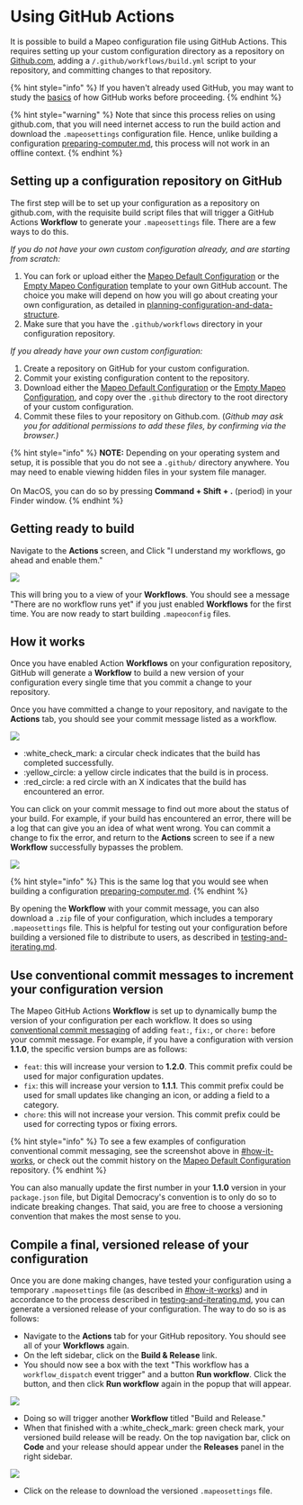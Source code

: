 # Using GitHub Actions

It is possible to build a Mapeo configuration file using GitHub Actions. This requires setting up your custom configuration directory as a repository on [Github.com](https://github.com/), adding a `/.github/workflows/build.yml` script to your repository, and committing changes to that repository. &#x20;

{% hint style="info" %}
If you haven't already used GitHub, you may want to study the [basics](https://docs.github.com/en/get-started/using-git/about-git) of how GitHub works before proceeding.
{% endhint %}

{% hint style="warning" %}
Note that since this process relies on using github.com, that you will need internet access to run the build action and download the `.mapeosettings` configuration file. Hence, unlike building a configuration [preparing-computer.md](preparing-computer.md "mention"), this process will not work in an offline context.
{% endhint %}

## Setting up a configuration repository on GitHub

The first step will be to set up your configuration as a repository on github.com, with the requisite build script files that will trigger a GitHub Actions **Workflow** to generate your `.mapeosettings` file. There are a few ways to do this.

_If you do not have your own custom configuration already, and are starting from scratch:_

1. You can fork or upload either the [Mapeo Default Configuration](https://github.com/digidem/mapeo-default-config) or the [Empty Mapeo Configuration](https://github.com/digidem/empty-mapeo-config) template to your own GitHub account. The choice you make will depend on how you will go about creating your own configuration, as detailed in [planning-configuration-and-data-structure](../../planning-configuration-and-data-structure/ "mention").
2. Make sure that you have the `.github/workflows` directory in your configuration repository.

_If you already have your own custom configuration:_

1. Create a repository on GitHub for your custom configuration.
2. Commit your existing configuration content to the repository.
3. Download either the [Mapeo Default Configuration](https://github.com/digidem/mapeo-default-config) or the [Empty Mapeo Configuration](https://github.com/digidem/empty-mapeo-config), and copy over the `.github` directory to the root directory of your custom configuration.&#x20;
4. Commit these files to your repository on Github.com. (_Github may ask you for additional permissions to add these files, by confirming via the browser.)_

{% hint style="info" %}
**NOTE:** Depending on your operating system and setup, it is possible that you do not see a `.github/` directory anywhere. You may need to enable viewing hidden files in your system file manager.\
\
On MacOS, you can do so by pressing **Command + Shift + .** (period) in your Finder window.
{% endhint %}

## Getting ready to build

Navigate to the **Actions** screen, and Click "I understand my workflows, go ahead and enable them."

![](../../../../../../.gitbook/assets/Github-Actions-1.JPG)

This will bring you to a view of your **Workflows**. You should see a message "There are no workflow runs yet" if you just enabled **Workflows** for the first time. You are now ready to start building `.mapeoconfig` files.

## How it works

Once you have enabled Action **Workflows** on your configuration repository, GitHub will generate a **Workflow** to build a new version of your configuration every single time that you commit a change to your repository. &#x20;

Once you have committed a change to your repository, and navigate to the **Actions** tab, you should see your commit message listed as a workflow.

![](<../../../../../../.gitbook/assets/Github-Actions-2 (1).JPG>)

* :white\_check\_mark: a circular check indicates that the build has completed successfully.
* :yellow\_circle: a yellow circle indicates that the build is in process.
* :red\_circle: a red circle with an X indicates that the build has encountered an error.

You can click on your commit message to find out more about the status of your build. For example, if your build has encountered an error, there will be a log that can give you an idea of what went wrong. You can commit a change to fix the error, and return to the **Actions** screen to see if a new **Workflow** successfully bypasses the problem.

![](../../../../../../.gitbook/assets/Github-Actions-3.JPG)

{% hint style="info" %}
This is the same log that you would see when building a configuration [preparing-computer.md](preparing-computer.md "mention").
{% endhint %}

By opening the **Workflow** with your commit message, you can also download a `.zip` file of your configuration, which includes a temporary `.mapeosettings` file. This is helpful for testing out your configuration before building a versioned file to distribute to users, as described in [testing-and-iterating.md](../../testing-and-iterating.md "mention").

## Use conventional commit messages to increment your configuration version

The Mapeo GitHub Actions **Workflow** is set up to dynamically bump the version of your configuration per each workflow. It does so using [conventional commit messaging](https://www.conventionalcommits.org/en/v1.0.0-beta.2/) of adding `feat:`, `fix:`, or `chore:` before your commit message. For example, if you have a configuration with version **1.1.0**, the specific version bumps are as follows:

* `feat`: this will increase your version to **1.2.0**. This commit prefix could be used for major configuration updates.
* `fix`: this will increase your version to **1.1.1**. This commit prefix could be used for small updates like changing an icon, or adding a field to a category.
* `chore`: this will not increase your version. This commit prefix could be used for correcting typos or fixing errors.

{% hint style="info" %}
To see a few examples of configuration conventional commit messaging, see the screenshot above in [#how-it-works](using-github-actions.md#how-it-works "mention"), or check out the commit history on the [Mapeo Default Configuration](https://github.com/digidem/mapeo-default-config/commits/master) repository.
{% endhint %}

You can also manually update the first number in your **1.1.0** version in your `package.json` file, but Digital Democracy's convention is to only do so to indicate breaking changes. That said, you are free to choose a versioning convention that makes the most sense to you.

## Compile a final, versioned release of your configuration

Once you are done making changes, have tested your configuration using a temporary `.mapeosettings` file (as described in [#how-it-works](using-github-actions.md#how-it-works "mention")) and in accordance to the process described in [testing-and-iterating.md](../../testing-and-iterating.md "mention"), you can generate a versioned release of your configuration. The way to do so is as follows:

* Navigate to the **Actions** tab for your GitHub repository. You should see all of your **Workflows** again.
* On the left sidebar, click on the **Build & Release** link.
* You should now see a box with the text "This workflow has a `workflow_dispatch` event trigger" and a button **Run workflow**. Click the button, and then click **Run workflow** again in the popup that will appear.

![](<../../../../../../.gitbook/assets/Github-Actions-5 (1).JPG>)

* Doing so will trigger another **Workflow** titled "Build and Release."
* When that finished with a :white\_check\_mark: green check mark, your versioned build release will be ready. On the top navigation bar, click on **Code** and your release should appear under the **Releases** panel in the right sidebar.

![](../../../../../../.gitbook/assets/Github-Actions-6.JPG)

* Click on the release to download the versioned `.mapeosettings` file.&#x20;
